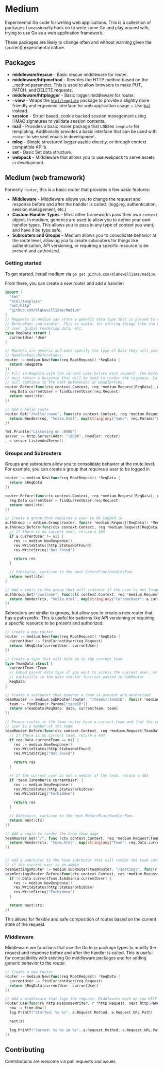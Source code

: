# Medium

Experimental Go code for writing web applications. This is a collection of
packages I ocassionally hack on to write some Go and play around with, trying to
use Go as a web application framework.

These packages are likely to change often and without warning given the (current) experimental nature.

## Packages

- **middleware/rescue** - Basic rescue middleware for router.
- **middleware/httpmethod** - Rewrites the HTTP method based on the \_method parameter. This is used to allow browsers to make PUT, PATCH, and DELETE requests.
- **middleware/httplogger** - Basic logger middleware for router.
- ~**view** - Wraps the [`html/template`](https://golang.org/html/template/) package to provide a slightly more friendly and ergonimic interface for web application usage.~ Use [bat](https://github.com/blakewilliams/bat) instead.
- **session** - Struct based, cookie backed session management using HMAC signatures to validate session contents.
- **mail** - Provides a basic mailer package that utilizes `template` for templating. Additionally provides a basic interface that can be used with `router` to see sent emails in development.
- **mlog** - Simple structured logger usable directly, or through context compatible API's.
- **set** - Basic Set data structure.
- **webpack** - Middleware that allows you to use webpack to serve assets in development.

## Medium (web framework)

Formerly `router`, this is a basic router that provides a few basic features:

- **Middleware** - Middleware allows you to change the request and response
  before and after the handler is called. (logging, authentication, session
  management, etc.)
- **Custom Handler Types** - Most other frameworks pass their
  own `context` object. In medium, generics are used to allow you to define your
  own handler types. This allows you to pass in any type of context you want, and
  have it be type safe.
- **Subrouters and Groups** - Medium allows you to
  consolidate behavior at the route level, allowing you to create subrouters for
  things like authentication, API versioning, or requiring a specific resource
  to be present and authorized.

### Getting started

To get started, install medium via `go get github.com/blakewilliams/medium`.

From there, you can create a new router and add a handler:

```go
import (
  "fmt"
  "html/template"
  "net/http"
  "github.com/blakewilliams/medium"
)
// Requests in medium can store a generic data type that is passed to each
// BeforeFunc and handler. This is useful for storing things like the current
// user, global rendering data, etc.
type ReqData struct {
  currentUser *User
}

// Routers are generic and must specify the type of Data they will pass to
// HandlerFunc/BeforeFuncs.
router := medium.New(func(req RootRequest) *ReqData {
  return &ReqData
})
// Fill in ReqData with the current user before each request. The BeforeFunc
// must return a Response that will be used to render the response. Calling next
// will continue to the next BeforeFunc or HandlerFunc.
router.Before(func(ctx context.Context, req *medium.Request[ReqData], next medium.Next) Response{
  req.Data.currentUser = findCurrentUser(req.Request)
  return next(ctx)
})

// Add a hello route
router.Get("/hello/:name", func(ctx context.Context, req *medium.Request[ReqData]) Response {
  return Render(req, "hello.html", map[string]any{"name": req.Params["name"], "currentUser": req.Data.currentUser})
})

fmt.Println("Listening on :8080")
server := http.Server{Addr: ":8080", Handler: router}
_ = server.ListenAndServe()
```

### Groups and Subrouters

Groups and subrouters allow you to consolidate behavior at the route level. For
example, you can create a group that requires a user to be logged in.

```go
router := medium.New(func(req RootRequest) *ReqData {
  return &ReqData
})

router.Before(func(ctx context.Context, req *medium.Request[ReqData], next medium.Next) Response {
  req.Data.currentUser = findCurrentUser(req.Request)
  return next(ctx)
})

// Create a group that requires a user to be logged in
authGroup := medium.Group(router, func(r *medium.Request[ReqData]) *ReqData {})
authGroup.Before(func(ctx context.Context, req *medium.Request[ReqData], next medium.Next) Response {
  // If there is no current user, return a 404
  if a.currentUser != nil {
    res := medium.NewResponse()
    res.WriteStatus(http.StatusNotFound)
    res.WriteString("Not Found")

    return res
  }

  // Otherwise, continue to the next BeforeFunc/HandlerFunc
  return next(ctx)
}

// Add a route to the group that will redirect if the user is not logged in
authGroup.Get("/welcome", func(ctx context.Context, req *medium.Request[ReqData]) Response {
  return Render(ctx, "hello.html", map[string]any{"CurrentUser": a.currentUser})
})
```

Subrouters are similar to groups, but allow you to create a new router that
has a path prefix. This is useful for patterns like API versioning or requiring
a specific resource to be present and authorized.

```go
// Create a new router
router := medium.New(func(req RootRequest) *ReqData {
  currentUser := findCurrentUser(req.Request)
  return &ReqData{currentUser: currentUser}
})

// Create a type that will hold on to the current team
type TeamData struct {
  currentTeam *Team
  // Embed parent data type if you want to access the current user, or pass it
  // explicitly in the data creator function passed to SubRouter
  ReqData
}

// Create a subrouter that ensures a team is present and authorized
teamRouter := medium.SubRouter(router, "/teams/:teamID", func(r *medium.Request[ReqData]) *TeamData {
  team := findTeam(r.Params["teamID"])
  return &TeamData{ReqData: data, currentTeam: team}
})

// Ensure routes in the team router have a current team and that the current
// user is a member of the team
teamRouter.Before(func(ctx context.Context, req *medium.Request[TeamData], next medium.Next) Response {
  // If there is no current team, return a 404
  if req.Data.currentTeam == nil {
    res := medium.NewResponse()
    res.WriteStatus(http.StatusNotFound)
    res.WriteString("Not Found")

    return res
  }

  // If the current user is not a member of the team, return a 403
  if !team.IsMember(a.currentUser) {
    res := medium.NewResponse()
    res.WriteStatus(http.StatusForbidden)
    res.WriteString("Forbidden")

    return res
  }

  // Otherwise, continue to the next BeforeFunc/HandlerFunc
  return next(ctx)
})

// Add a route to render the team show page
teamRouter.Get("/", func (ctx context.Context, req *medium.Request[TeamData]) Response {
  return Render(ctx, "team.html", map[string]any{"Team": req.Data.currentTeam})
})


// Add a subrouter to the team subrouter that will render the team settings page
// if the current user is an admin
teamSettingsRouter := medium.SubRouter(teamRouter, "/settings", func(r *medium.Request[TeamData]) *TeamData { return r.Data })
teamSettingsRouter.Before(func(ctx context.Context, req *medium.Request[TeamData], next medium.Next) Response {
  if !r.Data.currentTeam.IsAdmin(a.currentUser) {
    res := medium.NewResponse()
    res.WriteStatus(http.StatusForbidden)
    res.WriteString("Forbidden")
  }

  return next(ctx)
})
```

This allows for flexible and safe composition of routes based on the current
state of the request.

### Middleware

Middleware are functions that use the Go `http` package types to modify the
request and response before and after the handler is called. This is useful for
compatibility with existing Go middleware packages and for adding generic
behavior to the router.

```go
// Create a new router
router := medium.New(func(req RootRequest) *ReqData {
  currentUser := findCurrentUser(req.Request)
  return &ReqData{currentUser: currentUser}
})

// Add a middleware that logs the request. Middleware work on raw HTTP types, not medium types.
router.Use(func(rw http.ResponseWriter, r *http.Request, next http.HandlerFunc) {
  now := time.Now()
  log.Printf("Started: %s %s", a.Request.Method, a.Request.URL.Path)

  next(a)

  log.Printf("Served: %s %s in %s", a.Request.Method, a.Request.URL.Path, time.Since(now))
})
```

## Contributing

Contributions are welcome via pull requests and issues.

